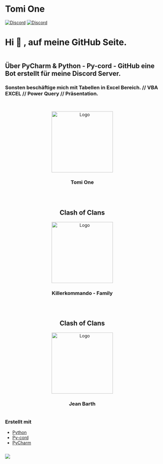 # Tomi One

[![Discord](https://img.shields.io/discord/980461610948771911?color=blue&label=Discord&logo=discord&logoColor=white&style=for-the-badge)](https://discord.gg/tomione)
[![Discord](https://img.shields.io/discord/730390436442538024?color=blue&label=Discord&logo=discord&logoColor=white&style=for-the-badge)](https://discord.gg/killerkommando)

# Hi 👋 , auf meine GitHub Seite.

```yaml
```
## Über PyCharm & Python - Py-cord - GitHub eine Bot erstellt für meine Discord Server.

### Sonsten beschäftige mich mit Tabellen in Excel Bereich. // VBA EXCEL // Power Query // Präsentation.

```yaml
```


<!-- PROJECT LOGO -->

<br />
<div align="center"> 
 <img src="https://images-ext-2.discordapp.net/external/_PhoAFWdZnDwKm403iEag_Krj3s2_7FM67Q_CttIN4g/%3Fsize%3D1024/https/cdn.discordapp.com/icons/980461610948771911/7f74903ab4eba3915cddd4680b6990eb.png" alt="Logo" width="200" height="200">
<h3 align="center">Tomi One</h3>
</div>

```yaml
```

<!-- PROJECT LOGO 2 -->
<br />
<div align="center">
<h2 algin="center">Clash of Clans</h2>
 <img src="https://cdn.discordapp.com/attachments/1070102699334451230/1112220799282200696/HAUPT_LOGO.jpg" alt="Logo" width="200" height="200">
<h3 align="center">Killerkommando - Family</h3>
</div>

```yaml
```
<!-- PROJECT LOGO 3 -->
<br />
<div align="center">
<h2 algin="center">Clash of Clans</h2>
 <img src="https://cdn.discordapp.com/attachments/848122822622314499/1018594770412634112/Logo.png" alt="Logo" width="200" height="200">
<h3 align="center">Jean Barth</h3>
</div>

```yaml
```

<!-- ABOUT THE PROJECT -->

### Erstellt mit

* [Python](https://www.python.org/)
* [Py-cord](https://www.pycord.dev/)
* [PyCharm](https://www.jetbrains.com/pycharm/)

```yaml
```

![](https://github-readme-stats.vercel.app/api?username=anuraghazra&show_icons=true&theme=solarized-dark)


